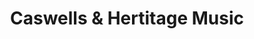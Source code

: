 ---
title: "Caswells & Hertitage Music"
url: /brackley/caswells-and-hertitage-music/
shop: music
---